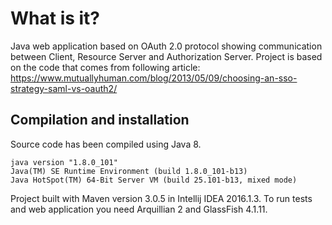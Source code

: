 # What is it?
Java web application based on OAuth 2.0 protocol showing communication between Client, Resource Server and Authorization Server.
Project is based on the code that comes from following article: https://www.mutuallyhuman.com/blog/2013/05/09/choosing-an-sso-strategy-saml-vs-oauth2/

## Compilation and installation

Source code has been compiled using Java 8.

```
java version "1.8.0_101"
Java(TM) SE Runtime Environment (build 1.8.0_101-b13)
Java HotSpot(TM) 64-Bit Server VM (build 25.101-b13, mixed mode)
```

Project built with Maven version 3.0.5 in Intellij IDEA 2016.1.3.
To run tests and web application you need Arquillian 2 and GlassFish 4.1.11.


